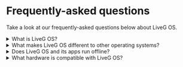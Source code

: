 # Frequently-asked questions
Take a look at our frequently-asked questions below about LiveG OS.

<details>
<summary>What is LiveG OS?</summary>
<p>LiveG OS is an operating system — similar to Microsoft Windows and Apple macOS — made by LiveG Technologies. LiveG OS can run on a range of devices, including desktop computers, laptops, smartphones, tablets and more.</p>
</details>

<details>
<summary>What makes LiveG OS different to other operating systems?</summary>
<p>LiveG OS is designed to work on a range of devices (such as desktop computers and smartphones) that makes using your devices a seamless, familiar experience. All of LiveG OS's apps run on the web, allowing the greatest possible cross-platform compatibility across all devices, including devices that may not even run LiveG OS.</p>
</details>

<details>
<summary>Does LiveG OS and its apps run offline?</summary>
<p>They do! So long as the apps you install are designed to work offline (such as the apps made by LiveG), they can be used anywhere without an internet connection. Some apps can even sync your data up with their online service counterparts when you regain a connection to the internet.</p>
</details>

<details>
<summary>What hardware is compatible with LiveG OS?</summary>
<p>LiveG OS is built to run on a range of computers and other devices that come from many different manufacturers. You can find out whether your device is compatible with LiveG OS by using the LiveG OS Installation Media or by consulting your manfacturer. Any computer that can run the Microsoft Windows operating system is likely to be able to run LiveG OS.</p>
<p>LiveG OS is compatible with almost all of the peripherals that you may already have that have been manfactured in the last 10 years. Peripherals and hardware such as computer keyboards, mice, USB mass storage drives, SD cards and printers are likely to work well with LiveG OS without even having to install a dedicated driver program.</p>
</details>
